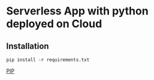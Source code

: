 # Serverless App with python deployed on Cloud


## Installation

`pip install -r requirements.txt`

[PIP](https://pypi.org/project/Flask/)



